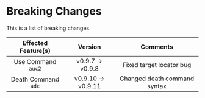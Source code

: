 # Breaking Changes

This is a list of breaking changes.

Effected Feature(s) | Version | Comments
:---: | :---: | :---:
Use Command `auc2` | v0.9.7 -> v0.9.8 | Fixed target locator bug
Death Command `adc` | v0.9.10 -> v0.9.11 | Changed death command syntax